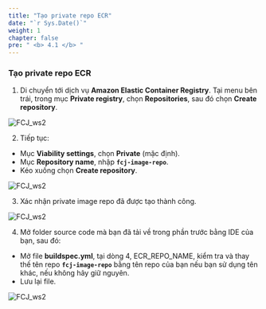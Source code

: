 ```yaml
---
title: "Tạo private repo ECR"
date: "`r Sys.Date()`"
weight: 1
chapter: false
pre: " <b> 4.1 </b> "
---
```


### Tạo private repo ECR

1. Di chuyển tới dịch vụ **Amazon Elastic Container Registry**. Tại menu bên trái, trong mục **Private registry**, chọn **Repositories**, sau đó chọn **Create repository**.

![FCJ_ws2](/FCJ-Workshop-2/images/4.codebuild/_1.png)

2. Tiếp tục:

- Mục **Viability settings**, chọn **Private** (mặc định).
- Mục **Repository name**, nhập **`fcj-image-repo`**.
- Kéo xuống chọn **Create repository**.

![FCJ_ws2](/FCJ-Workshop-2/images/4.codebuild/_2.png)

3. Xác nhận private image repo đã được tạo thành công.

![FCJ_ws2](/FCJ-Workshop-2/images/4.codebuild/_3.png)

4. Mở folder source code mà bạn đã tải về trong phần trước bằng IDE của bạn, sau đó:

- Mở file **buildspec.yml**, tại dòng 4, ECR_REPO_NAME, kiểm tra và thay thế tên repo **`fcj-image-repo`** bằng tên repo của bạn nếu bạn sử dụng tên khác, nếu không hãy giữ nguyên.
- Lưu lại file.

![FCJ_ws2](/FCJ-Workshop-2/images/3.codecommit/12.png)
